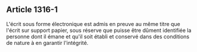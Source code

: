 Article 1316-1
----
L'écrit sous forme électronique est admis en preuve au même titre que l'écrit
sur support papier, sous réserve que puisse être dûment identifiée la personne
dont il émane et qu'il soit établi et conservé dans des conditions de nature à
en garantir l'intégrité.

